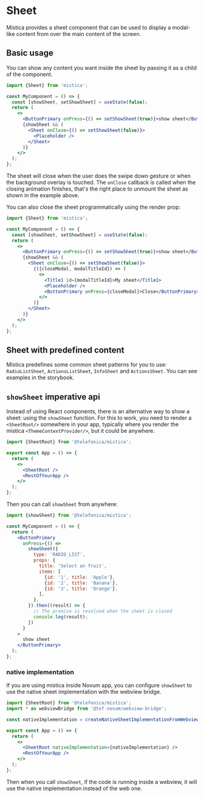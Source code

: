 # Sheet

Mística provides a sheet component that can be used to display a modal-like content from over the main content
of the screen.

## Basic usage

You can show any content you want inside the sheet by passing it as a child of the component.

```jsx
import {Sheet} from 'mistica';

const MyComponent = () => {
  const [showSheet, setShowSheet] = useState(false);
  return (
    <>
      <ButtonPrimary onPress={() => setShowSheet(true)}>show sheet</ButtonPrimary>
      {showSheet && (
        <Sheet onClose={() => setShowSheet(false)}>
          <Placeholder />
        </Sheet>
      )}
    </>
  );
};
```

The sheet will close when the user does the swipe down gesture or when the background overlay is touched. The
`onClose` callback is called when the closing animation finishes, that's the right place to unmount the sheet
as shown in the example above.

You can also close the sheet programmatically using the render prop:

```jsx
import {Sheet} from 'mistica';

const MyComponent = () => {
  const [showSheet, setShowSheet] = useState(false);
  return (
    <>
      <ButtonPrimary onPress={() => setShowSheet(true)}>show sheet</ButtonPrimary>
      {showSheet && (
        <Sheet onClose={() => setShowSheet(false)}>
          {({closeModal, modalTitleId}) => (
            <>
              <Title1 id={modalTitleId}>My sheet</Title1>
              <Placeholder />
              <ButtonPrimary onPress={closeModal}>Close</ButtonPrimary>
            </>
          )}
        </Sheet>
      )}
    </>
  );
};
```

## Sheet with predefined content

Mística predefines some common sheet patterns for you to use: `RadioListSheet`, `ActionsListSheet`,
`InfoSheet` and `ActionsSheet`. You can see examples in the storybook.

## `showSheet` imperative api

Instead of using React components, there is an alternative way to show a sheet: using the `showSheet`
function. For this to work, you need to render a `<SheetRoot/>` somewhere in your app, typically where you
render the mistica `<ThemeContextProvider/>`, but it could be anywhere.

```jsx
import {SheetRoot} from '@telefonica/mistica';

export const App = () => {
  return (
    <>
      <SheetRoot />
      <RestOfYourApp />
    </>
  );
};
```

Then you can call `showSheet` from anywhere:

```jsx
import {showSheet} from '@telefonica/mistica';

const MyComponent = () => {
  return (
    <ButtonPrimary
      onPress={() =>
        showSheet({
          type: 'RADIO_LIST',
          props: {
            title: 'Select an fruit',
            items: [
              {id: '1', title: 'Apple'},
              {id: '2', title: 'Banana'},
              {id: '3', title: 'Orange'},
            ],
          },
        }).then((result) => {
          // The promise is resolved when the sheet is closed
          console.log(result);
        })
      }
    >
      show sheet
    </ButtonPrimary>
  );
};
```

### native implementation

If you are using mistica inside Novum app, you can configure `showSheet` to use the native sheet
implementation with the webview bridge.

```jsx
import {SheetRoot} from '@telefonica/mistica';
import * as webviewBridge from '@tef-novum/webview-bridge';

const nativeImplementation = createNativeSheetImplementationFromWebviewBridge(webviewBridge);

export const App = () => {
  return (
    <>
      <SheetRoot nativeImplementation={nativeImplementation} />
      <RestOfYourApp />
    </>
  );
};
```

Then when you call `showSheet`, if the code is running inside a webview, it will use the native implementation
instead of the web one.
